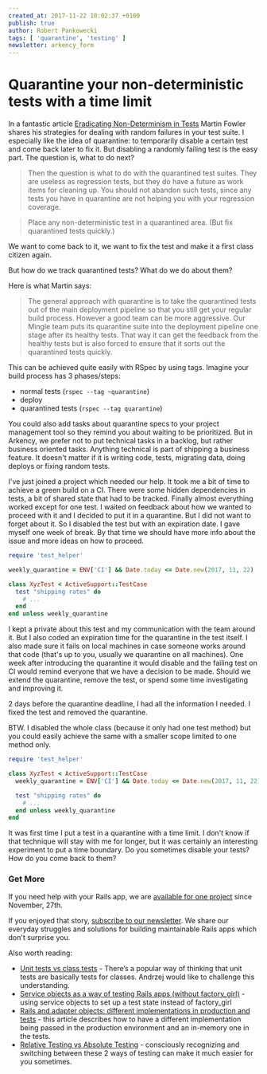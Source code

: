 ```yaml
---
created_at: 2017-11-22 10:02:37 +0100
publish: true
author: Robert Pankowecki
tags: [ 'quarantine', 'testing' ]
newsletter: arkency_form
---
```


# Quarantine your non-deterministic tests with a time limit

In a fantastic article [Eradicating Non-Determinism in Tests](https://martinfowler.com/articles/nonDeterminism.html) Martin Fowler shares his strategies for dealing with random failures in your test suite. I especially like the idea of quarantine: to temporarily disable a certain test and come back later to fix it. But disabling a randomly failing test is the easy part. The question is, what to do next?

<!-- more -->

> Then the question is what to do with the quarantined test suites. They are useless as regression tests, but they do have a future as work items for cleaning up. You should not abandon such tests, since any tests you have in quarantine are not helping you with your regression coverage.

> Place any non-deterministic test in a quarantined area. (But fix quarantined tests quickly.)

We want to come back to it, we want to fix the test and make it a first class citizen again.

But how do we track quarantined tests? What do we do about them?

Here is what Martin says:

> The general approach with quarantine is to take the quarantined tests out of the main deployment pipeline so that you still get your regular build process. However a good team can be more aggressive. Our Mingle team puts its quarantine suite into the deployment pipeline one stage after its healthy tests. That way it can get the feedback from the healthy tests but is also forced to ensure that it sorts out the quarantined tests quickly.

This can be achieved quite easily with RSpec by using tags. Imagine your build process has 3 phases/steps:

* normal tests (`rspec --tag ~quarantine`)
* deploy
* quarantined tests (`rspec --tag quarantine`)

You could also add tasks about quarantine specs to your project management tool so they remind you about waiting to be prioritized. But in Arkency, we prefer not to put technical tasks in a backlog, but rather business oriented tasks. Anything technical is part of shipping a business feature. It doesn't matter if it is writing code, tests, migrating data, doing deploys or fixing random tests.

I've just joined a project which needed our help. It took me a bit of time to achieve a green build on a CI. There were some hidden dependencies in tests, a bit of shared state that had to be tracked. Finally almost everything worked except for one test. I waited on feedback about how we wanted to proceed with it and I decided to put it in a quarantine. But I did not want to forget about it. So I disabled the test but with an expiration date. I gave myself one week of break. By that time we should have more info about the issue and more ideas on how to proceed.

```ruby
require 'test_helper'

weekly_quarantine = ENV['CI'] && Date.today <= Date.new(2017, 11, 22)

class XyzTest < ActiveSupport::TestCase
  test "shipping rates" do
    # ...
  end
end unless weekly_quarantine
```

I kept a private about this test and my communication with the team around it. But I also coded an expiration time for the quarantine in the test itself. I also made sure it fails on local machines in case someone works around that code (that's up to you, usually we quarantine on all machines). One week after introducing the quarantine it would disable and the failing test on CI would remind everyone that we have a decision to be made. Should we extend the quarantine, remove the test, or spend some time investigating and improving it.

2 days before the quarantine deadline, I had all the information I needed. I fixed the test and removed the quarantine.

BTW. I disabled the whole class (because it only had one test method) but you could easily achieve the same with a smaller scope limited to one method only.

```ruby
require 'test_helper'

class XyzTest < ActiveSupport::TestCase
  weekly_quarantine = ENV['CI'] && Date.today <= Date.new(2017, 11, 22)

  test "shipping rates" do
    # ...
  end unless weekly_quarantine
end
```

It was first time I put a test in a quarantine with a time limit. I don't know if that technique will stay with me for longer, but it was certainly an interesting experiment to put a time boundary. Do you sometimes disable your tests? How do you come back to them?

### Get More

If you need help with your Rails app, we are [available for one project](/assets/misc/How-can-Arkency-help-you.pdf) since November, 27th.

If you enjoyed that story, [subscribe to our newsletter](http://arkency.com/newsletter). We share our everyday struggles and solutions for building maintainable Rails apps which don't surprise you.

Also worth reading:

* [Unit tests vs class tests](/2014/09/unit-tests-vs-class-tests/) - There’s a popular way of thinking that unit tests are basically tests for classes. Andrzej would like to challenge this understanding.
* [Service objects as a way of testing Rails apps (without factory_girl)](/2014/06/setup-your-tests-with-services/) - using service objects to set up a test state instead of factory_girl
* [Rails and adapter objects: different implementations in production and tests](/2016/11/rails-and-adapter-objects-different-implementations-in-production-and-tests/) - this article describes how to have a different implementation being passed in the production environment and an in-memory one in the tests.
* [Relative Testing vs Absolute Testing](/relative-testing-vs-absolute-testing/) - consciously recognizing and switching between these 2 ways of testing can make it much easier for you sometimes.
